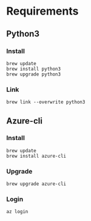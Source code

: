 # Requirements

## Python3 

### Install

    brew update 
    brew install python3
    brew upgrade python3

### Link

    brew link --overwrite python3

## Azure-cli 

### Install 

    brew update 
    brew install azure-cli

### Upgrade

    brew upgrade azure-cli

### Login

    az login


